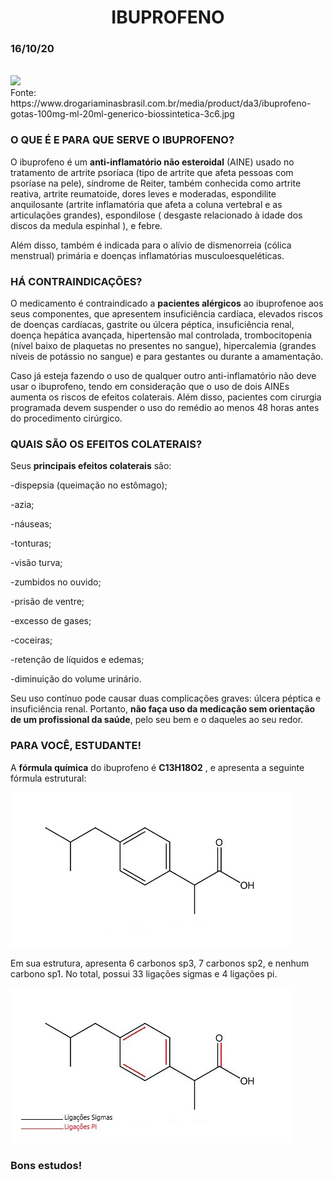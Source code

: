 <center><h1>IBUPROFENO</h1></center>
<h3>16/10/20</h3>
<br>
<div class="img-config">
  <img class="img-config" src=https://www.drogariaminasbrasil.com.br/media/product/da3/ibuprofeno-gotas-100mg-ml-20ml-generico-biossintetica-3c6.jpg>
</div>
Fonte: https://www.drogariaminasbrasil.com.br/media/product/da3/ibuprofeno-gotas-100mg-ml-20ml-generico-biossintetica-3c6.jpg

### **O QUE É E PARA QUE SERVE O IBUPROFENO?** 

O ibuprofeno é um **anti-inflamatório não esteroidal** (AINE) usado no tratamento de artrite psoríaca (tipo de artrite que afeta pessoas com psoríase na pele), síndrome de
Reiter, também conhecida como artrite reativa, artrite reumatoide, dores leves e moderadas, espondilite anquilosante (artrite inflamatória que afeta a coluna vertebral e as
articulações grandes), espondilose ( desgaste relacionado à idade dos discos da medula espinhal ), e febre. 
 
Além disso, também é indicada para o alívio de dismenorreia (cólica menstrual) primária e doenças inflamatórias musculoesqueléticas.

### **HÁ CONTRAINDICAÇÕES?**

O medicamento é contraindicado a **pacientes alérgicos** ao ibuprofenoe aos seus componentes, que apresentem insuficiência cardíaca, elevados riscos de doenças cardíacas, 
gastrite ou úlcera péptica, insuficiência renal, doença hepática avançada, hipertensão mal controlada, trombocitopenia (nível baixo de plaquetas no presentes no sangue), 
hipercalemia (grandes níveis de potássio no sangue) e para gestantes ou durante a amamentação. 

Caso já esteja fazendo o uso de qualquer outro anti-inflamatório não deve usar o ibuprofeno, tendo em consideração que o uso de dois AINEs aumenta os riscos de efeitos 
colaterais.  Além disso, pacientes com cirurgia programada devem suspender o uso do remédio ao menos 48 horas antes do procedimento cirúrgico. 

### **QUAIS SÃO OS EFEITOS COLATERAIS?**

Seus **principais efeitos colaterais** são:

-dispepsia (queimação no estômago);

-azia;

-náuseas;

-tonturas;

-visão turva;

-zumbidos no ouvido;

-prisão de ventre;

-excesso de gases;

-coceiras;

-retenção de líquidos e edemas;

-diminuição do volume urinário.

Seu uso contínuo pode causar duas complicações graves: úlcera péptica e insuficiência renal. Portanto, **não faça uso da medicação sem orientação de um profissional da saúde**, pelo
seu bem e o daqueles ao seu redor.

### **PARA VOCÊ, ESTUDANTE!**

A **fórmula química** do ibuprofeno é **C13H18O2** , e apresenta a seguinte fórmula estrutural: 
<br>
<div class="img-config">
  <img class="img-config" src=https://raw.githubusercontent.com/CuidaApp/images-upload/master/img-remedios/ibuprofeno.jpg>
</div>

Em sua estrutura, apresenta 6 carbonos sp3, 7 carbonos sp2, e nenhum carbono sp1. No total, possui 33 ligações sigmas e 4 ligações pi.
<br>
<div class="img-config">
  <img class="img-config" src=https://raw.githubusercontent.com/CuidaApp/images-upload/master/img-remedios/ibuprofeno%202.0.jpg>
</div>
  
  ### **Bons estudos!**
